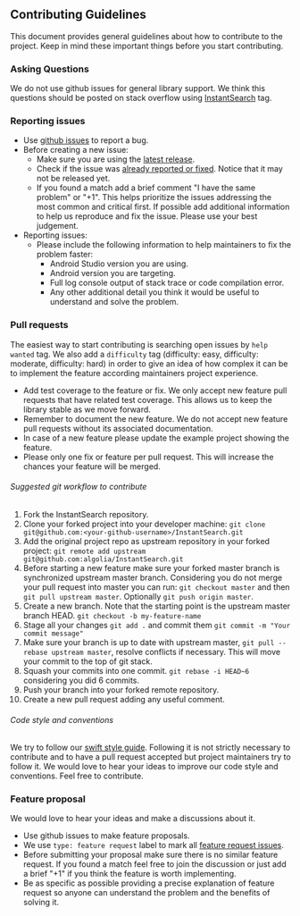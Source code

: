 Contributing Guidelines
--------------------------------------------------

This document provides general guidelines about how to contribute to the project. Keep in mind these important things before you start contributing.

### Asking Questions

We do not use github issues for general library support. We think this questions should be posted on stack overflow using [InstantSearch](http://http://stackoverflow.com/questions/tagged/InstantSearch) tag.

### Reporting issues

* Use [github issues](https://github.com/algolia/InstantSearch/issues) to report a bug.
* Before creating a new issue:
  * Make sure you are using the [latest release](https://github.com/algolia/InstantSearch/releases).
  * Check if the issue was [already reported or fixed](https://github.com/algolia/InstantSearch/issues?utf8=%E2%9C%93&q=is%3Aissue). Notice that it may not be released yet.
  * If you found a match add a brief comment "I have the same problem" or "+1". This helps prioritize the issues addressing the most common and critical first. If possible add additional information to help us reproduce and fix the issue. Please use your best judgement.    
* Reporting issues:
  * Please include the following information to help maintainers to fix the problem faster:
    * Android Studio version you are using.
    * Android version you are targeting.
    * Full log console output of stack trace or code compilation error.
    * Any other additional detail you think it would be useful to understand and solve the problem.


### Pull requests

The easiest way to start contributing is searching open issues by `help wanted` tag. We also add a `difficulty` tag (difficulty: easy, difficulty: moderate, difficulty: hard) in order to give an idea of how complex it can be to implement the feature according maintainers project experience.

* Add test coverage to the feature or fix. We only accept new feature pull requests that have related test coverage. This allows us to keep the library stable as we move forward.
* Remember to document the new feature. We do not accept new feature pull requests without its associated documentation.
* In case of a new feature please update the example project showing the feature.
* Please only one fix or feature per pull request. This will increase the chances your feature will be merged.


###### Suggested git workflow to contribute

1. Fork the InstantSearch repository.
2. Clone your forked project into your developer machine: `git clone git@github.com:<your-github-username>/InstantSearch.git`
3. Add the original project repo as upstream repository in your forked project: `git remote add upstream git@github.com:algolia/InstantSearch.git`
4. Before starting a new feature make sure your forked master branch is synchronized upstream master branch. Considering you do not merge your pull request into master you can run: `git checkout master` and then `git pull upstream master`. Optionally `git push origin master`.
5. Create a new branch. Note that the starting point is the upstream master branch HEAD. `git checkout -b my-feature-name`
6. Stage all your changes `git add .` and commit them `git commit -m "Your commit message"`
7. Make sure your branch is up to date with upstream master, `git pull --rebase upstream master`, resolve conflicts if necessary. This will move your commit to the top of git stack.
8. Squash your commits into one commit. `git rebase -i HEAD~6` considering you did 6 commits.
9. Push your branch into your forked remote repository.
10. Create a new pull request adding any useful comment.


###### Code style and conventions

We try to follow our [swift style guide](https://github.com/algolia/Swift-Style-Guide). Following it is not strictly necessary to contribute and to have a pull request accepted but project maintainers try to follow it. We would love to hear your ideas to improve our code style and conventions. Feel free to contribute.


### Feature proposal

We would love to hear your ideas and make a discussions about it.

* Use github issues to make feature proposals.
* We use `type: feature request` label to mark all [feature request issues](https://github.com/algolia/InstantSearch/labels/type%3A%20feature%20request).
* Before submitting your proposal make sure there is no similar feature request. If you found a match feel free to join the discussion or just add a brief "+1" if you think the feature is worth implementing.
* Be as specific as possible providing a precise explanation of feature request so anyone can understand the problem and the benefits of solving it.
